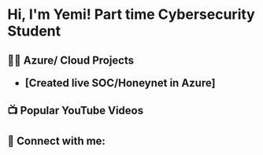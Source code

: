 <h1>Hi, I'm Yemi! Part time Cybersecurity Student

<h2>👨‍💻 Azure/ Cloud Projects
  
  - [Created live SOC/Honeynet in Azure]
  

<h2>📺 Popular YouTube Videos</h2>





<h2> 🤳 Connect with me:</h2>







<!--
**joshmadakor1/joshmadakor1** is a ✨ _special_ ✨ repository because its `README.md` (this file) appears on your GitHub profile.

Here are some ideas to get you started:

- 🔭 I’m currently working on ...
- 🌱 I’m currently learning ...
- 👯 I’m looking to collaborate on ...
- 🤔 I’m looking for help with ...
- 💬 Ask me about ...
- 📫 How to reach me: ...
- 😄 Pronouns: ...
- ⚡ Fun fact: ...
-->
